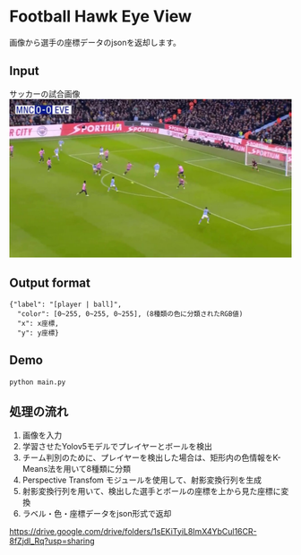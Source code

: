 # Football Hawk Eye View

画像から選手の座標データのjsonを返却します。

## Input
サッカーの試合画像
![](test_frame.jpg)

## Output format

```
{"label": "[player | ball]",
  "color": [0~255, 0~255, 0~255], (8種類の色に分類されたRGB値)
  "x": x座標, 
  "y": y座標}
```

## Demo
```
python main.py
```

## 処理の流れ
1. 画像を入力
2. 学習させたYolov5モデルでプレイヤーとボールを検出 
3. チーム判別のために、プレイヤーを検出した場合は、矩形内の色情報をK-Means法を用いて8種類に分類
3. Perspective Transfom モジュールを使用して、射影変換行列を生成
4. 射影変換行列を用いて、検出した選手とボールの座標を上から見た座標に変換
5. ラベル・色・座標データをjson形式で返却


https://drive.google.com/drive/folders/1sEKiTyiL8ImX4YbCul16CR-8fZjdl_Rq?usp=sharing